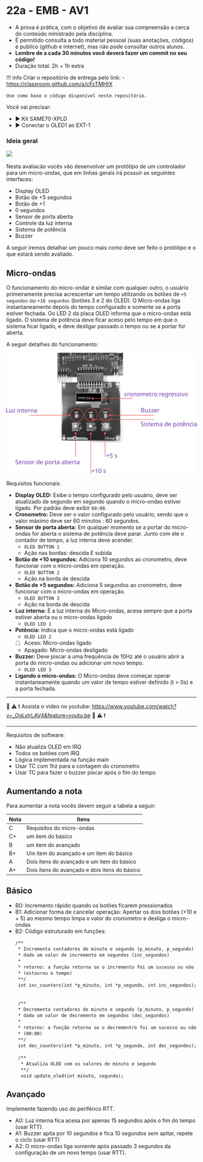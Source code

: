 # 22a - EMB - AV1

- A prova é prática, com o objetivo de avaliar sua compreensão a cerca do conteúdo ministrado pela disciplina. 
- É permitido consulta a todo material pessoal (suas anotações, códigos) e publico (github e internet), mas não pode consultar outros alunos.
- **Lembre de a cada 30 minutos você deverá fazer um commit no seu código!**
- Duração total: 2h + 1h extra

!!! info
    Criar o repositório de entrega pelo link:
    - https://classroom.github.com/a/cFcTMHtX

    Use como base o código disponível neste repositório.

Você vai precisar:

- ▶️ Kit SAME70-XPLD
- ▶️ Conectar o OLED1 ao EXT-1

### Ideia geral

![](https://images-americanas.b2w.io/produtos/01/00/img/4547754/7/4547754762_3SZ.jpg)

Nesta avaliacão vocês vão desenvolver um protótipo de um controlador para um micro-ondas, que em linhas gerais irá possuir as seguintes interfaces:

- Display OLED
- Botão de +5 segundos
- Botão de +1
- 0 segundos
- Sensor de porta aberta
- Controle da luz interna 
- Sistema de potência
- Buzzer 

A seguir iremos detalhar um pouco mais como deve ser feito o protótipo e o que estará sendo avaliado.

## Micro-ondas

O funcionamento do micro-ondar é similar com qualquer outro, o usuário primeiramente precisa acrescentar um tempo utilizando os botões de `+5 segundos` ou `+10 segundos` (botões 3 e 2 do OLED). O Micro-ondas liga instantaneamente depois do tempo configurado e somente se a porta estiver fechada. Oo LED 2 da placa OLED informa que o micro-ondas está ligado. O sistema de potência deve ficar aceso pelo tempo em que o sistema ficar ligado, e deve desligar passado o tempo ou se a portar for aberta.

A seguir detalhes do funcionamento:

![](diagrama.png)

Requisitos funcionais:

- **Display OLED:** Exibe o tempo configurado pelo usuário, deve ser atualizado de segundo em segundo quando o micro-ondas estiver ligado. Por padrão deve exibir `00:00`.
- **Cronometro:** Deve ser o valor configurado pelo usuário, sendo que o valor máximo deve ser 60 minutos : 60 segundos. 
- **Sensor de porta aberta:** Em qualquer momento se a portar do micro-ondas for aberta o sistema de potência deve parar. Junto com ele o contador de tempo, a luz interna deve acender.
    - `OLED BUTTON 1`
    - Ação nas bordas: descida E subida
- **Botão de +10 segundos:** Adiciona 10 segundos ao cronometro, deve funcionar com o micro-ondas em operação.
   - `OLED BUTTON 2`
   - Ação na borda de descida 
- **Botão de +5 segundos:** Adiciona 5 segundos ao cronometro, deve funcionar com o micro-ondas em operação.
   - `OLED BUTTON 3`
   - Ação na borda de descida 
- **Luz interna:** É a luz interna do Micro-ondas, acesa sempre que a porta estiver aberta ou o micro-ondas ligado
    - `OLED LED 1`
- **Potência:** Indica que o micro-ondas está ligado
    - `OLED LED 2`
    - [ ] Aceso: Micro-ondas ligado
    - Apagado: Micro-ondas desligado
- **Buzzer:** Deve piscar a uma frequência de 10Hz até o usuário abrir a porta do micro-ondas ou adicionar um novo tempo.
    - `OLED LED 3`
- **Ligando o micro-ondas:** O Micro-ondas deve começar operar instantaneamente quando um valor de tempo estiver definido (t > 0s) e a porta fechada.

-------------------

🎥 ⚠️ ❗ Assista o video no youtube: https://www.youtube.com/watch?v=_OgLylrLAV4&feature=youtu.be 🎥 ⚠️ ❗

-------------------

Requisitos de software:

- Não atualiza OLED em IRQ
- Todos os botões com IRQ
- Lógica implementada na função main
- Usar TC com 1hz para a contagem do cronometro
- Usar TC para fazer o buzzer piscar após o fim do tempo

## Aumentando a nota

Para aumentar a nota vocês devem seguir a tabela a seguir:

| Nota | Itens                                         |
|------|-----------------------------------------------|
| C    | Requisitos do micro-ondas                     |
| C+   | um item do básico                             |
| B    | um item do avançado                           |
| B+   | Um item do avançado e um item do básico       |
| A    | Dois itens do avançado e um item do básico    |
| A+   | Dois itens do avançado e dois itens do básico |

## Básico 

- B0: Incremento rápido quando os botões ficarem pressionados
- B1: Adicionar forma de cancelar operação: Apertar os dois botões (+10 e + 5) ao mesmo tempo limpa o valor do cronometro e desliga o micro-ondas
- B2: Código estruturado em funções:
    ```
    /**
     * Incrementa contadores de minuto e segundo (p_minuto, p_segundo)
     * dado um valor de incremento em segundos (inc_segundos)
     *
     * retorno: a função retorna se o incremento foi um sucesso ou não 
     * (estourou o tempo)
     **/
     int inc_counters(int *p_minuto, int *p_segundo, int inc_segundos);
    
    
     /**
     * Decrementa contadores de minuto e segundo (p_minuto, p_segundo)
     * dado um valor de decremento em segundos (dec_segundos)
     *
     * retorno: a função retorna se o decrementro foi um sucesso ou não 
     * (00:00)
     **/
     int dec_counters(int *p_minuto, int *p_segundo, int dec_segundos);
     
     /**
      * Atualiza OLED com os valores de minuto e segundo
      **/
      void update_oled(int minuto, segundo);
    ```
    
## Avançado

Implemente fazendo uso do periférico RTT.

- A0: Luz interna fica acesa por apenas 15 segundos após o fim do tempo (usar RTT).
- A1: Buzzer apita por 10 segundos e fica 10 segundos sem apitar, repete o ciclo (usar RTT)
- A2: O micro-ondas liga somente após passado 3 segundos da configuração de um novo tempo (usar RTT).
